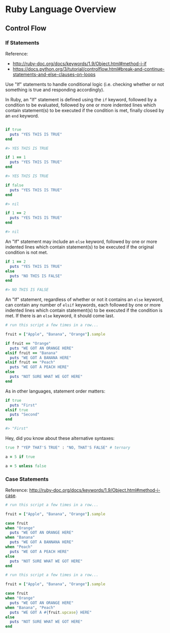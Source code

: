 # Ruby Language Overview

## Control Flow

### If Statements

Reference:

  + http://ruby-doc.org/docs/keywords/1.9/Object.html#method-i-if
  + https://docs.python.org/3/tutorial/controlflow.html#break-and-continue-statements-and-else-clauses-on-loops

Use "If" statements to handle conditional logic (i.e. checking whether or not something is true and responding accordingly).

In Ruby, an "If" statement is defined using the `if` keyword, followed by a condition to be evaluated, followed by one or more indented lines which contain statement(s) to be executed if the condition is met, finally closed by an `end` keyword.

```ruby

if true
  puts "YES THIS IS TRUE"
end

#> YES THIS IS TRUE

if 1 == 1
  puts "YES THIS IS TRUE"
end

#> YES THIS IS TRUE

if false
  puts "YES THIS IS TRUE"
end

#> nil

if 1 == 2
  puts "YES THIS IS TRUE"
end

#> nil
```

An "If" statement may include an `else` keyword, followed by one or more indented lines which contain statement(s) to be executed if the original condition is not met.

```ruby
if 1 == 2
  puts "YES THIS IS TRUE"
else
  puts "NO THIS IS FALSE"
end

#> NO THIS IS FALSE
```

An "If" statement, regardless of whether or not it contains an `else` keyword, can contain any number of `elsif` keywords, each followed by one or more indented lines which contain statement(s) to be executed if the condition is met. If there is an `else` keyword, it should come last.

```ruby
# run this script a few times in a row...

fruit = ["Apple", "Banana", "Orange"].sample

if fruit == "Orange"
  puts "WE GOT AN ORANGE HERE"
elsif fruit == "Banana"
  puts "WE GOT A BANANA HERE"
elsif fruit == "Peach"
  puts "WE GOT A PEACH HERE"
else
  puts "NOT SURE WHAT WE GOT HERE"
end
```

As in other languages, statement order matters:

```ruby
if true
  puts "First"
elsif true
  puts "Second"
end

#> "First"
```

Hey, did you know about these alternative syntaxes:

```ruby
true ? "YEP THAT'S TRUE" : "NO, THAT'S FALSE" # ternary

a = 5 if true

a = 5 unless false
```

### Case Statements

Reference: http://ruby-doc.org/docs/keywords/1.9/Object.html#method-i-case.

```ruby
# run this script a few times in a row...

fruit = ["Apple", "Banana", "Orange"].sample

case fruit
when "Orange"
  puts "WE GOT AN ORANGE HERE"
when "Banana"
  puts "WE GOT A BANNANA HERE"
when "Peach"
  puts "WE GOT A PEACH HERE"
else
  puts "NOT SURE WHAT WE GOT HERE"
end
```

```ruby
# run this script a few times in a row...

fruit = ["Apple", "Banana", "Orange"].sample

case fruit
when "Orange"
  puts "WE GOT AN ORANGE HERE"
when "Banana", "Peach"
  puts "WE GOT A #{fruit.upcase} HERE"
else
  puts "NOT SURE WHAT WE GOT HERE"
end
```
